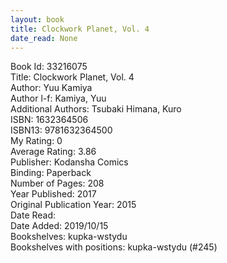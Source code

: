 ```yaml
---
layout: book
title: Clockwork Planet, Vol. 4
date_read: None
---
```


Book Id: 33216075<br />
Title: Clockwork Planet, Vol. 4<br />
Author: Yuu Kamiya<br />
Author l-f: Kamiya, Yuu<br />
Additional Authors: Tsubaki Himana, Kuro<br />
ISBN: 1632364506<br />
ISBN13: 9781632364500<br />
My Rating: 0<br />
Average Rating: 3.86<br />
Publisher: Kodansha Comics<br />
Binding: Paperback<br />
Number of Pages: 208<br />
Year Published: 2017<br />
Original Publication Year: 2015<br />
Date Read: <br />
Date Added: 2019/10/15<br />
Bookshelves: kupka-wstydu<br />
Bookshelves with positions: kupka-wstydu (#245)<br />

